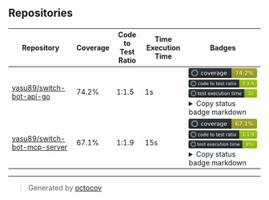 ## Repositories

| Repository | Coverage | Code to Test Ratio | Time Execution Time | Badges |
| --- | --- | --- | --- | --- |
| [yasu89/switch-bot-api-go](https://github.com/yasu89/switch-bot-api-go) | 74.2% | 1:1.5 | 1s | ![yasu89/switch-bot-api-go](https://raw.githubusercontent.com/yasu89/octocovs/main/badges/yasu89/switch-bot-api-go/coverage.svg) ![yasu89/switch-bot-api-go](https://raw.githubusercontent.com/yasu89/octocovs/main/badges/yasu89/switch-bot-api-go/ratio.svg) ![yasu89/switch-bot-api-go](https://raw.githubusercontent.com/yasu89/octocovs/main/badges/yasu89/switch-bot-api-go/time.svg) <details><summary>Copy status badge markdown</summary>```![Coverage](https://raw.githubusercontent.com/yasu89/octocovs/main/badges/yasu89/switch-bot-api-go/coverage.svg)```<br>```![Code to Test Ratio](https://raw.githubusercontent.com/yasu89/octocovs/main/badges/yasu89/switch-bot-api-go/ratio.svg)```<br>```![Test Execution Time](https://raw.githubusercontent.com/yasu89/octocovs/main/badges/yasu89/switch-bot-api-go/time.svg)```</details> |
| [yasu89/switch-bot-mcp-server](https://github.com/yasu89/switch-bot-mcp-server) | 67.1% | 1:1.9 | 15s | ![yasu89/switch-bot-mcp-server](https://raw.githubusercontent.com/yasu89/octocovs/main/badges/yasu89/switch-bot-mcp-server/coverage.svg) ![yasu89/switch-bot-mcp-server](https://raw.githubusercontent.com/yasu89/octocovs/main/badges/yasu89/switch-bot-mcp-server/ratio.svg) ![yasu89/switch-bot-mcp-server](https://raw.githubusercontent.com/yasu89/octocovs/main/badges/yasu89/switch-bot-mcp-server/time.svg) <details><summary>Copy status badge markdown</summary>```![Coverage](https://raw.githubusercontent.com/yasu89/octocovs/main/badges/yasu89/switch-bot-mcp-server/coverage.svg)```<br>```![Code to Test Ratio](https://raw.githubusercontent.com/yasu89/octocovs/main/badges/yasu89/switch-bot-mcp-server/ratio.svg)```<br>```![Test Execution Time](https://raw.githubusercontent.com/yasu89/octocovs/main/badges/yasu89/switch-bot-mcp-server/time.svg)```</details> |

---

> Generated by [octocov](https://github.com/k1LoW/octocov)
